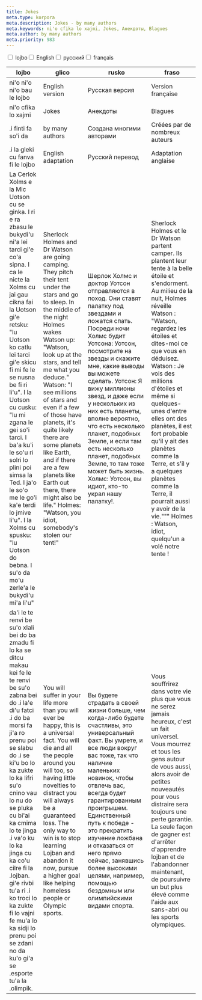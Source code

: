 ```yaml
---
title: Jokes
meta.type: korpora
meta.description: Jokes - by many authors
meta.keywords: ni'o cfika lo xajmi, Jokes, Анекдоты, Blagues
meta.author: by many authors
meta.priority: 983
---
```


<div class="w-full">
  <input
    type="checkbox"
    id="hide-column-lojbo"
    class="hide-column-checkbox-lojbo"
  />
  <label
    for="hide-column-lojbo"
    class="hide-column-button-lojbo float-left drop-shadow bg-teal-100 hover:bg-teal-600 focus:bg-teal-600 text-gray-900 hover:text-white font-bold leading-normal select-none py-2 px-4"
    >lojbo</label
  ><input
    type="checkbox"
    id="hide-column-glico"
    class="hide-column-checkbox-glico"
  />
  <label
    for="hide-column-glico"
    class="hide-column-button-glico float-left drop-shadow bg-teal-100 hover:bg-teal-600 focus:bg-teal-600 text-gray-900 hover:text-white font-bold leading-normal select-none py-2 px-4"
    >English</label
  ><input
    type="checkbox"
    id="hide-column-rusko"
    class="hide-column-checkbox-rusko"
  />
  <label
    for="hide-column-rusko"
    class="hide-column-button-rusko float-left drop-shadow bg-teal-100 hover:bg-teal-600 focus:bg-teal-600 text-gray-900 hover:text-white font-bold leading-normal select-none py-2 px-4"
    >русский</label
  ><input
    type="checkbox"
    id="hide-column-fraso"
    class="hide-column-checkbox-fraso"
  />
  <label
    for="hide-column-fraso"
    class="hide-column-button-fraso float-left drop-shadow bg-teal-100 hover:bg-teal-600 focus:bg-teal-600 text-gray-900 hover:text-white font-bold leading-normal select-none py-2 px-4"
    >français</label
  >
  <div class="clear-both" />
  <div class="w-full overflow-x-auto">
    <table
      class="mt-2 table-fixed max-w-full border font-light dark:border-neutral-500 text-left text-sm"
    >
      <thead class="border-b italic dark:border-neutral-500">
        <tr>
          <th scope="col" class="w-40 p-2 column-class-lojbo">lojbo</th>
          <th scope="col" class="w-40 p-2 column-class-glico">glico</th>
          <th scope="col" class="w-40 p-2 column-class-rusko">rusko</th>
          <th scope="col" class="w-40 p-2 column-class-fraso">fraso</th>
        </tr>
      </thead>
      <tbody>
        <tr
          class="border-b transition duration-300 ease-in-out hover:bg-neutral-100 dark:border-neutral-500 dark:hover:bg-neutral-100"
        >
          <td class="font-bold text-left align-text-top p-2 column-class-lojbo">
            ni&#039;o ni&#039;o ni&#039;o bau le lojbo
          </td>
          <td class="font-bold text-left align-text-top p-2 column-class-glico">
            English version
          </td>
          <td class="font-bold text-left align-text-top p-2 column-class-rusko">
            Русская версия
          </td>
          <td class="font-bold text-left align-text-top p-2 column-class-fraso">
            Version française
          </td>
        </tr>
        <tr
          class="border-b transition duration-300 ease-in-out hover:bg-neutral-100 dark:border-neutral-500 dark:hover:bg-neutral-100"
        >
          <td
            class="italic text-gray-500 text-left align-text-top p-2 column-class-lojbo"
          >
            ni&#039;o cfika lo xajmi
          </td>
          <td
            class="italic text-gray-500 text-left align-text-top p-2 column-class-glico"
          >
            Jokes
          </td>
          <td
            class="italic text-gray-500 text-left align-text-top p-2 column-class-rusko"
          >
            Анекдоты
          </td>
          <td
            class="italic text-gray-500 text-left align-text-top p-2 column-class-fraso"
          >
            Blagues
          </td>
        </tr>
        <tr
          class="border-b transition duration-300 ease-in-out hover:bg-neutral-100 dark:border-neutral-500 dark:hover:bg-neutral-100"
        >
          <td
            class="italic text-gray-500 text-left align-text-top p-2 column-class-lojbo"
          >
            .i finti fa so&#039;i da
          </td>
          <td
            class="italic text-gray-500 text-left align-text-top p-2 column-class-glico"
          >
            by many authors
          </td>
          <td
            class="italic text-gray-500 text-left align-text-top p-2 column-class-rusko"
          >
            Создана многими авторами
          </td>
          <td
            class="italic text-gray-500 text-left align-text-top p-2 column-class-fraso"
          >
            Créées par de nombreux auteurs
          </td>
        </tr>
        <tr
          class="border-b transition duration-300 ease-in-out hover:bg-neutral-100 dark:border-neutral-500 dark:hover:bg-neutral-100"
        >
          <td
            class="italic text-gray-500 text-left align-text-top p-2 column-class-lojbo"
          >
            .i la gleki cu fanva fi le lojbo
          </td>
          <td
            class="italic text-gray-500 text-left align-text-top p-2 column-class-glico"
          >
            English adaptation
          </td>
          <td
            class="italic text-gray-500 text-left align-text-top p-2 column-class-rusko"
          >
            Русский перевод
          </td>
          <td
            class="italic text-gray-500 text-left align-text-top p-2 column-class-fraso"
          >
            Adaptation anglaise
          </td>
        </tr>
        <tr
          class="border-b transition duration-300 ease-in-out hover:bg-neutral-100 dark:border-neutral-500 dark:hover:bg-neutral-100"
        >
          <td class="text-left align-text-top p-2 column-class-lojbo">
            La Cerlok Xolms e la Mic Uotson cu se ginka. I ri e ra zbasu le
            bukydi&#039;u ni&#039;a lei tarci gi&#039;e co&#039;a sipna. I ca le
            nicte la Xolms cu jai gau cikna fai la Uotson gi&#039;e retsku:
            &quot;lu Uotson ko catlu lei tarci gi&#039;e skicu fi mi fe le se
            nusna be fi ri li&#039;u&quot;. I la Uotson cu cusku: &quot;lu mi
            zgana le gei so&#039;i tarci. I ba&#039;a ku&#039;i le so&#039;u ri
            solri lo plini poi simsa la Ted. I ja&#039;o le so&#039;o me le
            go&#039;i ka&#039;e terdi lo jmive li&#039;u&quot;. I la Xolms cu
            spusku: &quot;lu Uotson do bebna. I su&#039;o da mo&#039;u
            zerle&#039;a le bukydi&#039;u mi&#039;a li&#039;u&quot;
          </td>
          <td class="text-left align-text-top p-2 column-class-glico">
            Sherlock Holmes and Dr Watson are going camping. They pitch their
            tent under the stars and go to sleep. In the middle of the night
            Holmes wakes Watson up: &quot;Watson, look up at the stars, and tell
            me what you deduce.&quot; Watson: &quot;I see millions of stars and
            even if a few of those have planets, it&#039;s quite likely there
            are some planets like Earth, and if there are a few planets like
            Earth out there, there might also be life.&quot; Holmes:
            &quot;Watson, you idiot, somebody&#039;s stolen our tent!&quot;
          </td>
          <td class="text-left align-text-top p-2 column-class-rusko">
            Шерлок Холмс и доктор Уотсон отправляются в поход. Они ставят
            палатку под звездами и ложатся спать. Посреди ночи Холмс будит
            Уотсона: Уотсон, посмотрите на звезды и скажите мне, какие выводы вы
            можете сделать. Уотсон: Я вижу миллионы звезд, и даже если у
            нескольких из них есть планеты, вполне вероятно, что есть несколько
            планет, подобных Земле, и если там есть несколько планет, подобных
            Земле, то там тоже может быть жизнь. Холмс: Уотсон, вы идиот, кто-то
            украл нашу палатку!.
          </td>
          <td class="text-left align-text-top p-2 column-class-fraso">
            Sherlock Holmes et le Dr Watson partent camper. Ils plantent leur
            tente à la belle étoile et s&#039;endorment. Au milieu de la nuit,
            Holmes réveille Watson : &quot;Watson, regardez les étoiles et
            dites-moi ce que vous en déduisez. Watson : Je vois des millions
            d&#039;étoiles et même si quelques-unes d&#039;entre elles ont des
            planètes, il est fort probable qu&#039;il y ait des planètes comme
            la Terre, et s&#039;il y a quelques planètes comme la Terre, il
            pourrait aussi y avoir de la vie.&quot;&quot;&quot; Holmes : Watson,
            idiot, quelqu&#039;un a volé notre tente !
          </td>
        </tr>
        <tr
          class="border-b transition duration-300 ease-in-out hover:bg-neutral-100 dark:border-neutral-500 dark:hover:bg-neutral-100"
        >
          <td class="text-left align-text-top p-2 column-class-lojbo">
            da&#039;i le te renvi be su&#039;o xlali bei do ba zmadu fi lo ka se
            ditcu makau kei fe le te renvi be su&#039;o zabna bei do .i
            la&#039;e di&#039;u fatci .i do ba morsi fa ji&#039;a ro prenu poi
            se slabu do .i se ki&#039;u bo lo ka zukte lo ka lifri su&#039;o
            cnino vau lo nu do se pluka cu bi&#039;ai ka cmima lo te jinga .i
            va&#039;o ku lo ka jinga cu ka co&#039;u cilre fi la .lojban.
            gi&#039;e rivbi tu&#039;a ri .i ko troci lo ka zukte fi lo vajni fe
            mu&#039;a lo ka sidji lo prenu poi se zdani no da ku&#039;o
            gi&#039;a se .esporte tu&#039;a la .olimpik.
          </td>
          <td class="text-left align-text-top p-2 column-class-glico">
            You will suffer in your life more than you will ever be happy, this
            is a universal fact. You will die and all the people around you will
            too, so having little novelties to distract you will always be a
            guaranteed loss. The only way to win is to stop learning Lojban and
            abandon it now, pursue a higher goal like helping homeless people or
            Olympic sports.
          </td>
          <td class="text-left align-text-top p-2 column-class-rusko">
            Вы будете страдать в своей жизни больше, чем когда-либо будете
            счастливы, это универсальный факт. Вы умрете, и все люди вокруг вас
            тоже, так что наличие маленьких новинок, чтобы отвлечь вас, всегда
            будет гарантированным проигрышем. Единственный путь к победе - это
            прекратить изучение ложбана и отказаться от него прямо сейчас,
            занявшись более высокими целями, например, помощью бездомным или
            олимпийскими видами спорта.
          </td>
          <td class="text-left align-text-top p-2 column-class-fraso">
            Vous souffrirez dans votre vie plus que vous ne serez jamais
            heureux, c&#039;est un fait universel. Vous mourrez et tous les gens
            autour de vous aussi, alors avoir de petites nouveautés pour vous
            distraire sera toujours une perte garantie. La seule façon de gagner
            est d&#039;arrêter d&#039;apprendre lojban et de l&#039;abandonner
            maintenant, de poursuivre un but plus élevé comme l&#039;aide aux
            sans-abri ou les sports olympiques.
          </td>
        </tr>
      </tbody>
    </table>
  </div>
</div>
